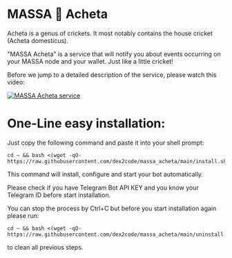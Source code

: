 # MASSA 🦗 Acheta


Acheta is a genus of crickets. It most notably contains the house cricket (Acheta domesticus).


"MASSA Acheta" is a service that will notify you about events occurring on your MASSA node and your wallet.
Just like a little cricket!

Before we jump to a detailed description of the service, please watch this video:

[![MASSA Acheta service](https://img.youtube.com/vi/gdvuhe2iRyY/0.jpg)](https://www.youtube.com/watch?v=gdvuhe2iRyY)


# One-Line easy installation:

Just copy the following command and paste it into your shell prompt:
```
cd ~ && bash <(wget -qO- https://raw.githubusercontent.com/dex2code/massa_acheta/main/install.sh)
```

This command will install, configure and start your bot automatically.

Please check if you have Telegram Bot API KEY and you know your Telegram ID before start installation.

You can stop the process by Ctrl+C but before you start installation again please run:
```
cd ~ && bash <(wget -qO- https://raw.githubusercontent.com/dex2code/massa_acheta/main/uninstall.sh)
```
to clean all previous steps.